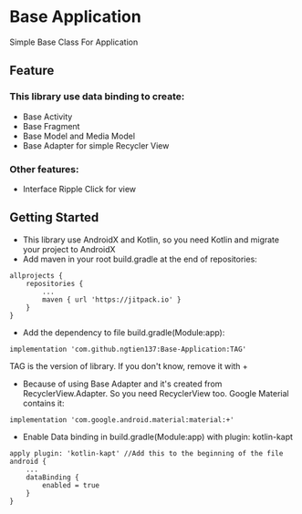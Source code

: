 # Base Application
Simple Base Class For Application
## Feature
### This library use data binding to create:
* Base Activity
* Base Fragment
* Base Model and Media Model
* Base Adapter for simple Recycler View
### Other features:
* Interface Ripple Click for view
## Getting Started
* This library use AndroidX and Kotlin, so you need Kotlin and migrate your project to AndroidX
* Add maven in your root build.gradle at the end of repositories:
```
allprojects {
    repositories {
        ...
        maven { url 'https://jitpack.io' }
    }
}
```
* Add the dependency to file build.gradle(Module:app):
```
implementation 'com.github.ngtien137:Base-Application:TAG'
```
TAG is the version of library. If you don't know, remove it with +
* Because of using Base Adapter and it's created from RecyclerView.Adapter. So you need RecyclerView too.
Google Material contains it:
```
implementation 'com.google.android.material:material:+'
```
* Enable Data binding in build.gradle(Module:app) with plugin: kotlin-kapt
```
apply plugin: 'kotlin-kapt' //Add this to the beginning of the file
android {
    ...
    dataBinding {
        enabled = true
    }
}
```
